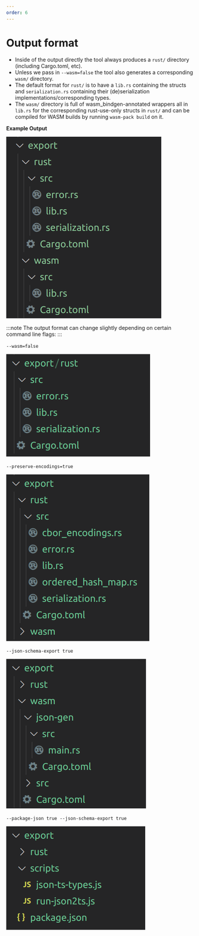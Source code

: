 ```yaml
---
order: 6
---
```


# Output format

- Inside of the output directly the tool always produces a `rust/` directory (including Cargo.toml, etc). 
- Unless we pass in `--wasm=false` the tool also generates a corresponding `wasm/` directory.
- The default format for `rust/` is to have a `lib.rs` containing the structs and `serialization.rs` containing their (de)serialization implementations/corresponding types.
- The `wasm/` directory is full of wasm_bindgen-annotated wrappers all in `lib.rs` for the corresponding rust-use-only structs in `rust/` and can be compiled for WASM builds by running `wasm-pack build` on it.

**Example Output**

![](/img/output.png)

:::note 
The output format can change slightly depending on certain command line flags:
:::

`--wasm=false`

![](/img/output2.png)


`--preserve-encodings=true`

![](/img/output3.png)


`--json-schema-export true`

![](/img/output4.png)


`--package-json true --json-schema-export true`

![](/img/output5.png)
